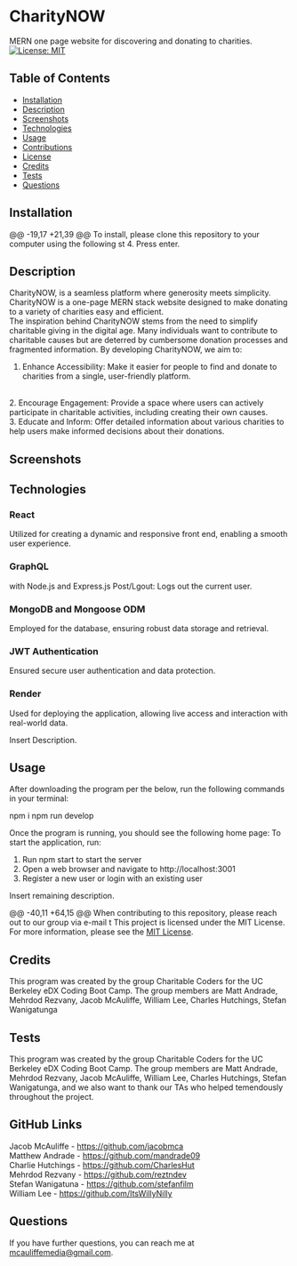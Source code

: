 # CharityNOW
MERN one page website for discovering and donating to charities.
[![License: MIT](https://img.shields.io/badge/License-MIT-yellow.svg)](https://opensource.org/licenses/MIT)
## Table of Contents
* [Installation](#installation)
* [Description](#description)
* [Screenshots](#Screenshots)
* [Technologies](#Technologies)
* [Usage](#usage)
* [Contributions](#contributions)
* [License](#license)
* [Credits](#credits)
* [Tests](#tests)
* [Questions](#questions)

## Installation
@@ -19,17 +21,39 @@ To install, please clone this repository to your computer using the following st
4. Press enter.

## Description
CharityNOW, is a seamless platform where generosity meets simplicity. CharityNOW is a one-page MERN stack website designed to make donating to a variety of charities easy and efficient.
<br>
The inspiration behind CharityNOW stems from the need to simplify charitable giving in the digital age. Many individuals want to contribute to charitable causes but are deterred by cumbersome donation processes and fragmented information. By developing CharityNOW, we aim to:
<br>
1. Enhance Accessibility: Make it easier for people to find and donate to charities from a single, user-friendly platform.
<br>
2. Encourage Engagement: Provide a space where users can actively participate in charitable activities, including creating their own causes.
<br>
3. Educate and Inform: Offer detailed information about various charities to help users make informed decisions about their donations.

## Screenshots   

## Technologies

### React
Utilized for creating a dynamic and responsive front end, enabling a smooth user experience.
### GraphQL 
with Node.js and Express.js
Post/Lgout: Logs out the current user.
### MongoDB and Mongoose ODM
Employed for the database, ensuring robust data storage and retrieval.
### JWT Authentication
Ensured secure user authentication and data protection.
### Render
Used for deploying the application, allowing live access and interaction with real-world data.

Insert Description.

## Usage

After downloading the program per the below, run the following commands in your terminal:

npm i
npm run develop

Once the program is running, you should see the following home page:
To start the application, run: <br>
1. Run npm start to start the server <br>
2. Open a web browser and navigate to http://localhost:3001 <br>
3. Register a new user or login with an existing user <br>

Insert remaining description.

@@ -40,11 +64,15 @@ When contributing to this repository, please reach out to our group via e-mail t
This project is licensed under the MIT License. For more information, please see the [MIT License](https://opensource.org/licenses/MIT).

## Credits
This program was created by the group Charitable Coders for the UC Berkeley eDX Coding Boot Camp. The group members are Matt Andrade, Mehrdod Rezvany, Jacob McAuliffe, William Lee, Charles Hutchings, Stefan Wanigatunga

## Tests


This program was created by the group Charitable Coders for the UC Berkeley eDX Coding Boot Camp. The group members are Matt Andrade, Mehrdod Rezvany, Jacob McAuliffe, William Lee, Charles Hutchings, Stefan Wanigatunga, and we also want to thank our TAs who helped temendously throughout the project.

## GitHub Links
Jacob McAuliffe - https://github.com/jacobmca <br>
Matthew Andrade - https://github.com/mandrade09 <br>
Charlie Hutchings - https://github.com/CharlesHut <br>
Mehrdod Rezvany - https://github.com/reztndev <br>
Stefan Wanigatuna - https://github.com/stefanfilm <br>
William Lee - https://github.com/ItsWillyNilly <br>
## Questions
If you have further questions, you can reach me at [mcauliffemedia@gmail.com](mailto:mcauliffemedia@gmail.com).